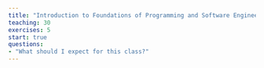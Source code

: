 ```yaml
---
title: "Introduction to Foundations of Programming and Software Engineering"
teaching: 30
exercises: 5
start: true
questions:
- "What should I expect for this class?"
---
```

<center>
<div id="adobe-dc-view" style="width: 1000px; height: 700px;"></div>
<script src="https://documentcloud.adobe.com/view-sdk/main.js"></script>
<script type="text/javascript">
	document.addEventListener("adobe_dc_view_sdk.ready", function(){ 
		var adobeDCView = new AdobeDC.View({clientId: "42179037890c48539eb91dc14951e000", divId: "adobe-dc-view"});
		adobeDCView.previewFile({
			content:{location: {url: "https://msse-2021-bootcamp.github.io/lessons/files/msse-intro.pdf"}},
			metaData:{fileName: "msse-intro.pdf"}
		}, {embedMode: "SIZED_CONTAINER"});
	});
</script>
 </center>
